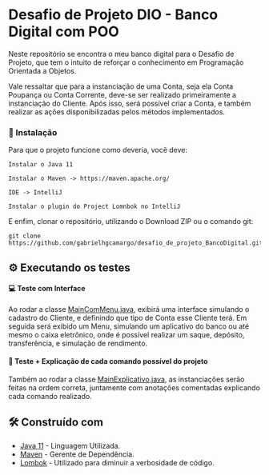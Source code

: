 # Desafio de Projeto DIO - Banco Digital com POO


Neste repositório se encontra o meu banco digital para o Desafio de Projeto, que tem o intuito de reforçar o conhecimento em Programação Orientada a Objetos.



Vale ressaltar que para a instanciação de uma Conta, seja ela Conta Poupança ou Conta Corrente, deve-se ser realizado primeiramente a instanciação do Cliente. Após isso, será possível criar a Conta, e também realizar as ações disponibilizadas pelos métodos implementados.


### 🔧 Instalação

Para que o projeto funcione como deveria, você deve:

```
Instalar o Java 11 
```

```
Instalar o Maven -> https://maven.apache.org/
```

```
IDE -> IntelliJ
```

```
Instalar o plugin do Project Lomnbok no IntelliJ
```

E enfim, clonar o repositório, utilizando o Download ZIP ou o comando git:

```
git clone https://github.com/gabrielhgcamargo/desafio_de_projeto_BancoDigital.git
```



## ⚙️ Executando os testes

#### :computer: Teste com Interface
Ao rodar a classe [MainComMenu.java](https://github.com/gabrielhgcamargo/desafio_de_projeto_BancoDigital/blob/master/src/main/java/Menu/MainComMenu.java), exibirá uma interface simulando o cadastro do Cliente, e definindo que tipo de Conta esse Cliente terá. Em seguida será exibido um Menu, simulando um aplicativo do banco ou até mesmo o caixa eletrônico, onde é possível realizar um saque, depósito, transferência, e simulação de rendimento.

#### :bookmark_tabs: Teste + Explicação de cada comando possível do projeto
Também ao rodar a classe [MainExplicativo.java](https://github.com/gabrielhgcamargo/desafio_de_projeto_BancoDigital/blob/master/src/main/java/MainExplicativo.java), as instanciações serão feitas na ordem correta, juntamente com anotações comentadas explicando cada comando realizado.

## 🛠️ Construído com
* [Java 11](https://dev.java/) - Linguagem Utilizada.
* [Maven](https://maven.apache.org/) - Gerente de Dependência.
* [Lombok](https://projectlombok.org/) - Utilizado para diminuir a verbosidade de código.

